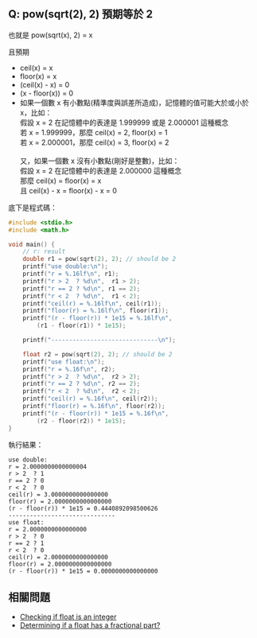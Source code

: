 ## Q: pow(sqrt(2), 2) 預期等於 2
也就是 pow(sqrt(x), 2) = x

且預期
- ceil(x) = x
- floor(x) = x
- (ceil(x) - x) = 0
- (x - floor(x)) = 0
- 如果一個數 x 有小數點(精準度與誤差所造成)，記憶體的值可能大於或小於 x，比如：
  <br>假設 x = 2 在記憶體中的表達是 1.999999 或是 2.000001 這種概念
  <br>若 x = 1.999999，那麼 ceil(x) = 2, floor(x) = 1
  <br>若 x = 2.000001，那麼 ceil(x) = 3, floor(x) = 2
  <br>
  <br>又，如果一個數 x 沒有小數點(剛好是整數)，比如：
  <br>假設 x = 2 在記憶體中的表達是 2.000000 這種概念
  <br>那麼 ceil(x) = floor(x) = x
  <br>且 ceil(x) - x = floor(x) - x = 0


底下是程式碼：
```c
#include <stdio.h>
#include <math.h>

void main() {
	// r: result
	double r1 = pow(sqrt(2), 2); // should be 2
	printf("use double:\n");
	printf("r = %.16lf\n", r1);
	printf("r > 2  ? %d\n",  r1 > 2);
	printf("r == 2 ? %d\n", r1 == 2);
	printf("r < 2  ? %d\n",  r1 < 2);
	printf("ceil(r) = %.16lf\n", ceil(r1));
	printf("floor(r) = %.16lf\n", floor(r1));
	printf("(r - floor(r)) * 1e15 = %.16lf\n",
		(r1 - floor(r1)) * 1e15);

	printf("------------------------------\n");

	float r2 = pow(sqrt(2), 2); // should be 2
	printf("use float:\n");
	printf("r = %.16f\n", r2);
	printf("r > 2  ? %d\n",  r2 > 2);
	printf("r == 2 ? %d\n", r2 == 2);
	printf("r < 2  ? %d\n",  r2 < 2);
	printf("ceil(r) = %.16f\n", ceil(r2));
	printf("floor(r) = %.16f\n", floor(r2));
	printf("(r - floor(r)) * 1e15 = %.16f\n",
		(r2 - floor(r2)) * 1e15);
}
```


執行結果：
```
use double:
r = 2.0000000000000004
r > 2  ? 1
r == 2 ? 0
r < 2  ? 0
ceil(r) = 3.0000000000000000
floor(r) = 2.0000000000000000
(r - floor(r)) * 1e15 = 0.4440892098500626
------------------------------
use float:
r = 2.0000000000000000
r > 2  ? 0
r == 2 ? 1
r < 2  ? 0
ceil(r) = 2.0000000000000000
floor(r) = 2.0000000000000000
(r - floor(r)) * 1e15 = 0.0000000000000000
```

## 相關問題
- [Checking if float is an integer](https://stackoverflow.com/questions/5796983/checking-if-float-is-an-integer)
- [Determining if a float has a fractional part?](https://stackoverflow.com/questions/8549365/determining-if-a-float-has-a-fractional-part)
